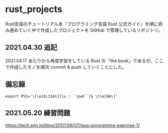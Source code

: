 # rust_projects
Rust言語のチュートリアル本『プログラミング言語 Rust 公式ガイド』を順に読み進めていく中で作成したプロジェクトを GitHub で管理しているリポジトリ。

## 2021.04.30 追記
2021.04.17 あたりから再度学習をしている Rust の「the book」であるが、ここで作成したモノを順次 commit & push していくことにした。



## 備忘録
`export PS1='\[\e[0;31m\][\u : ``pwd``]$ \[\e[0m\]'`

## 2021.05.20 練習問題
https://tech.pjin.jp/blog/2017/08/07/java-programing-exercise-1/
